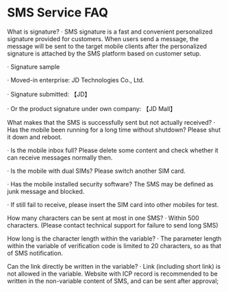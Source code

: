 # SMS Service FAQ 
What is signature?
·    SMS signature is a fast and convenient personalized signature provided for customers. When users send a message, the message will be sent to the target mobile clients after the personalized signature is attached by the SMS platform based on customer setup.

·    Signature sample

·    Moved-in enterprise: JD Technologies Co., Ltd.

·    Signature submitted: 【JD】

·    Or the product signature under own company: 【JD Mall】

What makes that the SMS is successfully sent but not actually received?
·     Has the mobile been running for a long time without shutdown? Please shut it down and reboot.

·     Is the mobile inbox full? Please delete some content and check whether it can receive messages normally then.

·     Is the mobile with dual SIMs? Please switch another SIM card.

·     Has the mobile installed security software? The SMS may be defined as junk message and blocked.

·      If still fail to receive, please insert the SIM card into other mobiles for test.

How many characters can be sent at most in one SMS?
·     Within 500 characters. (Please contact technical support for failure to send long SMS)

How long is the character length within the variable?
·     The parameter length within the variable of verification code is limited to 20 characters, so as that of SMS notification.

Can the link directly be written in the variable?
·     Link (including short link) is not allowed in the variable. Website with ICP record is recommended to be written in the non-variable content of SMS, and can be sent after approval;
